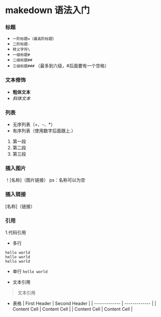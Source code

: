 
# makedown 语法入门
### 标题
+ `一阶标题=（最高阶标题）`
+ `二阶标题-`
+ `转义字符\`
+ `一级标题#`
+ `二级标题##`
+ `三级标题###` （最多到六级，#后面要有一个空格）


### 文本修饰
- **粗体文本**
- _斜体文本_

### 列表
* 无序列表（+、-、*）
* 有序列表（使用数字后面跟上.）
1. 第一段
2. 第二段
3. 第三段

### 插入图片
！[名称]（图片链接）  ps：名称可以为空

### 插入链接
[名称]（链接）

### 引用
1.代码引用
* 多行
```
hello world
hello world
hello world
```

* 单行
`hello world`

* 文本引用
> 文本引用

* 表格
| First Header  | Second Header |
| ------------- | ------------- |
| Content Cell  | Content Cell  |
| Content Cell  | Content Cell  |